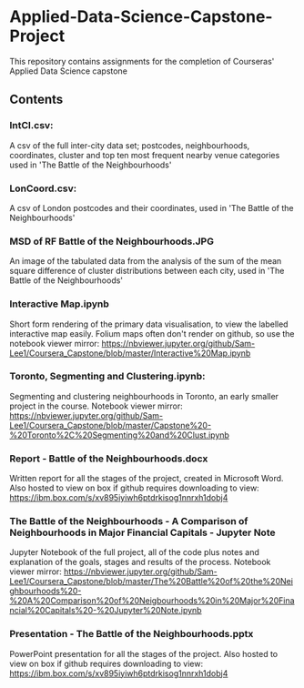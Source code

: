 # Applied-Data-Science-Capstone-Project
This repository contains assignments for the completion of Courseras' Applied Data Science capstone
## Contents
### IntCl.csv:
A csv of the full inter-city data set; postcodes, neighbourhoods, coordinates, cluster and top ten most frequent nearby venue categories used in 'The Battle of the Neighbourhoods'
### LonCoord.csv:
A csv of London postcodes and their coordinates, used in 'The Battle of the Neighbourhoods'
### MSD of RF Battle of the Neighbourhoods.JPG
An image of the tabulated data from the analysis of the sum of the mean square difference of cluster distributions between each city, used in 'The Battle of the Neighbourhoods'
### Interactive Map.ipynb
Short form rendering of the primary data visualisation, to view the labelled interactive map easily. Folium maps often don't render on github, so use the notebook viewer mirror: https://nbviewer.jupyter.org/github/Sam-Lee1/Coursera_Capstone/blob/master/Interactive%20Map.ipynb
### Toronto, Segmenting and Clustering.ipynb:
Segmenting and clustering neighbourhoods in Toronto, an early smaller project in the course. Notebook viewer mirror: https://nbviewer.jupyter.org/github/Sam-Lee1/Coursera_Capstone/blob/master/Capstone%20-%20Toronto%2C%20Segmenting%20and%20Clust.ipynb
### Report - Battle of the Neighbourhoods.docx
Written report for all the stages of the project, created in Microsoft Word. Also hosted to view on box if github requires downloading to view: https://ibm.box.com/s/xv895iyiwh6ptdrkisog1nnrxh1dobj4
### The Battle of the Neighbourhoods - A Comparison of Neighbourhoods in Major Financial Capitals - Jupyter Note
Jupyter Notebook of the full project, all of the code plus notes and explanation of the goals, stages and results of the process. Notebook viewer mirror: https://nbviewer.jupyter.org/github/Sam-Lee1/Coursera_Capstone/blob/master/The%20Battle%20of%20the%20Neighbourhoods%20-%20A%20Comparison%20of%20Neigbourhoods%20in%20Major%20Financial%20Capitals%20-%20Jupyter%20Note.ipynb
### Presentation - The Battle of the Neighbourhoods.pptx
PowerPoint presentation for all the stages of the project. Also hosted to view on box if github requires downloading to view: https://ibm.box.com/s/xv895iyiwh6ptdrkisog1nnrxh1dobj4

